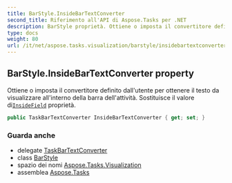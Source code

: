 ```yaml
---
title: BarStyle.InsideBarTextConverter
second_title: Riferimento all'API di Aspose.Tasks per .NET
description: BarStyle proprietà. Ottiene o imposta il convertitore definito dallutente per ottenere il testo da visualizzare allinterno della barra dellattività. Sostituisce il valore diInsideField proprietà.
type: docs
weight: 80
url: /it/net/aspose.tasks.visualization/barstyle/insidebartextconverter/
---
```

## BarStyle.InsideBarTextConverter property

Ottiene o imposta il convertitore definito dall'utente per ottenere il testo da visualizzare all'interno della barra dell'attività. Sostituisce il valore di[`InsideField`](../insidefield/) proprietà.

```csharp
public TaskBarTextConverter InsideBarTextConverter { get; set; }
```

### Guarda anche

* delegate [TaskBarTextConverter](../../taskbartextconverter/)
* class [BarStyle](../)
* spazio dei nomi [Aspose.Tasks.Visualization](../../barstyle/)
* assemblea [Aspose.Tasks](../../../)


